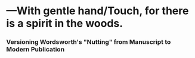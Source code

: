 # —With gentle hand/Touch, for there is a spirit in the woods.
### Versioning Wordsworth's "Nutting" from Manuscript to Modern Publication
